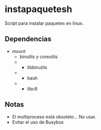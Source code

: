 # instapaquetesh
Script para instalar paquetes en linux.

## Dependencias

 - mount
   - binutils y coreutils
   - - libbinutils
   -   - bash
   -   -  libc6
 
## Notas

 - El multiproceso está obsoleto... No usar.
 - Evitar el uso de Busybox
